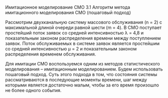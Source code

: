 Имитационное моделирование СМО 3.1 Алгоритм метода имитационного моделирования СМО (пошаговый подход)

Рассмотрим двухканальную систему массового обслуживания (n = 2) с максимальной длиной очереди равной шести (m = 4). В СМО поступает простейший поток заявок со средней интенсивностью λ = 4,8 и показательным законом распределения времени между поступлением заявок. Поток обслуживаемых в системе заявок является простейшим со средней интенсивностью μ = 2 и показательным законом распределения временем обслуживания.

Для имитации СМО воспользуемся одним из методов статистического моделирования – имитационным моделированием. Будем использовать пошаговый подход. Суть этого подхода в том, что состояния системы рассматриваются в последующие моменты времени, шаг между которыми является достаточно малым, чтобы за его время произошло не более одного события.